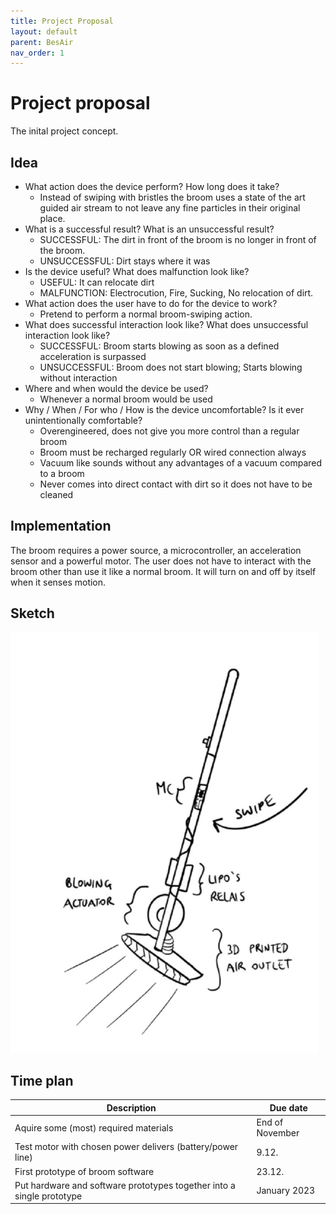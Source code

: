 ```yaml
---
title: Project Proposal
layout: default
parent: BesAir
nav_order: 1
---
```


# Project proposal

The inital project concept.

## Idea

-   What action does the device perform? How long does it take?
    -   Instead of swiping with bristles the broom uses a state of the art guided air stream to not leave any fine particles in their original place.
-   What is a successful result? What is an unsuccessful result?
    -   SUCCESSFUL: The dirt in front of the broom is no longer in front of the broom.
    -   UNSUCCESSFUL: Dirt stays where it was
-   Is the device useful? What does malfunction look like?
    -   USEFUL: It can relocate dirt
    -   MALFUNCTION: Electrocution, Fire, Sucking, No relocation of dirt.
-   What action does the user have to do for the device to work?
    -   Pretend to perform a normal broom-swiping action.
-   What does successful interaction look like? What does unsuccessful interaction look like?
    -   SUCCESSFUL: Broom starts blowing as soon as a defined acceleration is surpassed
    -   UNSUCCESSFUL: Broom does not start blowing; Starts blowing without interaction
-   Where and when would the device be used?
    -   Whenever a normal broom would be used
-   Why / When / For who / How is the device uncomfortable? Is it ever unintentionally comfortable?
    -   Overengineered, does not give you more control than a regular broom
    -   Broom must be recharged regularly OR wired connection always
    -   Vacuum like sounds without any advantages of a vacuum compared to a broom
    -   Never comes into direct contact with dirt so it does not have to be cleaned

## Implementation

The broom requires a power source, a microcontroller, an acceleration sensor and a powerful motor.
The user does not have to interact with the broom other than use it like a normal broom.
It will turn on and off by itself when it senses motion.

## Sketch

![Sketch](assets/ba_proposal-drawing.png)

## Time plan

| Description                                                           | Due date        |
| --------------------------------------------------------------------- | --------------- |
| Aquire some (most) required materials                                 | End of November |
| Test motor with chosen power delivers (battery/power line)            | 9.12.           |
| First prototype of broom software                                     | 23.12.          |
| Put hardware and software prototypes together into a single prototype | January 2023    |
